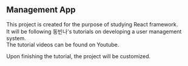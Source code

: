 ## Management App
This project is created for the purpose of studying React framework.  
It will be following 동빈나's tutorials on developing a user management system.  
The tutorial videos can be found on Youtube.

Upon finishing the tutorial, the project will be customized.